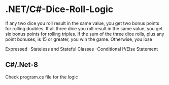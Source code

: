 # .NET/C#-Dice-Roll-Logic
If any two dice you roll result in the same value, you get two bonus points for rolling doubles.
If all three dice you roll result in the same value, you get six bonus points for rolling triples.
If the sum of the three dice rolls, plus any point bonuses, is 15 or greater, you win the game. Otherwise, you lose

Expressed
-Stateless and Stateful Classes
-Conditional If/Else Statement

## C#/.Net-8
Check program.cs file for the logic
